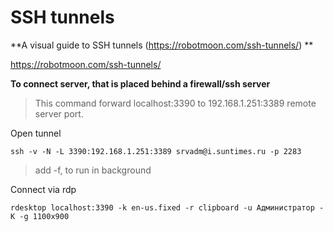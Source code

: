 # SSH tunnels

**A visual guide to SSH tunnels (https://robotmoon.com/ssh-tunnels/) **

https://robotmoon.com/ssh-tunnels/

**To connect server, that is placed behind a firewall/ssh server**

> This command forward localhost:3390 to 192.168.1.251:3389 remote server port.

Open tunnel 

```
ssh -v -N -L 3390:192.168.1.251:3389 srvadm@i.suntimes.ru -p 2283

```

> add -f, to run in background

Connect via rdp

```
rdesktop localhost:3390 -k en-us.fixed -r clipboard -u Администратор -K -g 1100x900
```


